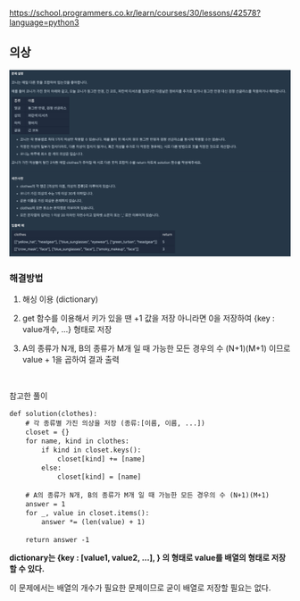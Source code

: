 https://school.programmers.co.kr/learn/courses/30/lessons/42578?language=python3

## 의상

![Alt text](image.png)

### 해결방법

1. 해싱 이용 (dictionary)

2. get 함수를 이용해서 키가 있을 땐 +1 값을 저장 아니라면 0을 저장하여 {key : value개수, ...} 형태로 저장

3. A의 종류가 N개, B의 종류가 M개 일 때 가능한 모든 경우의 수 (N+1)(M+1) 이므로 value + 1을 곱하여 결과 출력

<br>

참고한 풀이
```
def solution(clothes):
    # 각 종류별 가진 의상을 저장 (종류:[이름, 이름, ...])
    closet = {} 
    for name, kind in clothes:
        if kind in closet.keys():
            closet[kind] += [name]
        else:
            closet[kind] = [name]
    
    # A의 종류가 N개, B의 종류가 M개 일 때 가능한 모든 경우의 수 (N+1)(M+1)
    answer = 1
    for _, value in closet.items():
        answer *= (len(value) + 1)
        
    return answer -1
```

**dictionary는 {key : [value1, value2, ...], } 의 형태로 value를 배열의 형태로 저장할 수 있다.**

이 문제에서는 배열의 개수가 필요한 문제이므로 굳이 배열로 저장할 필요는 없다.